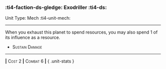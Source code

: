 ### :ti4-faction-ds-gledge: **Exodriller** :ti4-ds:

Unit Type: Mech :ti4-unit-mech:

---

When you exhaust this planet to spend resources, you may also spend 1 of its influence as a resource.

* <span style="font-variant:small-caps;">Sustain Damage</span> 


---

__|__ <span style="font-variant:small-caps;">Cost 2</span> __|__ <span style="font-variant:small-caps;">Combat 6</span> __|__
{ .unit-stats }
